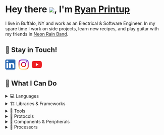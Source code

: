 # Hey there <img src="https://emojis.slackmojis.com/emojis/images/1531849430/4246/blob-sunglasses.gif?1531849430" width="30"/>, I'm [Ryan Printup](https://ryanprintup.com)

I live in Buffalo, NY and work as an Electrical & Software Engineer. In my spare time I work on side projects, learn new recipes, and play guitar with my friends in [Neon Rain Band](https://neonrainband.com).

## 💬 Stay in Touch!

<a href="https://www.linkedin.com/in/ryanprintup">
	<img align="left" src="https://raw.githubusercontent.com/RyanPrintup/RyanPrintup/main/media/logo-linkedin.png" alt="Connect with me on LinkedIn" width="32px" style="margin-right:10px"/>
</a>
<a href="https://www.instagram.com/ryanprintup">
	<img align="left" src="https://raw.githubusercontent.com/RyanPrintup/RyanPrintup/main/media/logo-instagram.png" alt="Follow me on Instagram" width="32px" style="margin-right:10px"/>
</a>
<a href="https://www.youtube.com/channel/UC-UCCEy_jLAB3_qpjgR5PkQ">
	<img align="left" src="https://raw.githubusercontent.com/RyanPrintup/RyanPrintup/main/media/logo-youtube.png" alt="Subscribe to me on YouTube" width="32px" style="margin-right:10px"/>
</a>
<br/>
<br/>

## 🚀 What I Can Do
<details>
	<summary>💻 Languages</summary>
	<br/>
	<ul>
		<li>C</li>
		<li>C++</li>
		<li>Python</li>
		<li>C#</li>
		<li>HTML5</li>
		<li>CSS3</li>
	</ul>
</details>

<details>
	<summary>🏗️ Libraries & Frameworks</summary>
	<br/>
	<ul>
		<li>STM32 HAL</li>
		<li>Qualcomm ADK</li>
		<li>Google Protocol Buffers</li>
		<li>Bootstrap</li>
		<li>React.JS</li>
	</ul>
</details>

<details>
	<summary>🔨 Tools</summary>
	<br/>
	<ul>
		<li>VSCode</li>
		<li>Visual Studio</li>
		<li>Windows OS</li>
		<li>Linux OS (Ubuntu, Mint, CentOS)</li>
		<li>Oscilloscope</li>
		<li>Multimeter</li>
		<li>Logic Analyzer</li>
		<li>Soldering Iron</li>
		<li>Trello</li>
		<li>GitHub</li>
		<li>BitBucket</li>
		<li>Jira</li>
		<li>Wireshark</li>
		<li>GitHub Actions</li>
	</ul>
</details>

<details>
	<summary>📡 Protocols</summary>
	<br/>
	<ul>
		<li>Ethernet</li>
		<li>EtherCAT</li>
		<li>SPI</li>
		<li>QSPI</li>
		<li>I2C</li>
		<li>UART</li>
		<li>USART</li>
		<li>USB (HID, Hub, Audio)</li>
		<li>DFU</li>
	</ul>
</details>

<details>
	<summary>🔩 Components & Peripherals</summary>
	<br/>
	<ul>
		<li>GPIO</li>
		<li>ADC</li>
		<li>DAC</li>
		<li>DMA</li>
		<li>CRC</li>
		<li>NVIC</li>
		<li>USB (OTG, FS, HS, Device, Host)</li>
		<li>Timer</li>
		<li>PWM</li>
	</ul>
</details>

<details>
	<summary>🔩 Processors</summary>
	<br/>
	<b>STMicroelectronics</b>
	<code>
		STM32H743, STM32F303, STM32G474, STM32G0
	</code>
	<br/>
	<b>Qualcomm</b>
	<code>
		QCC3024, QCC3034
	</code>
	<br/>
	<b>Cypress</b>
	<code>
		PSoC 5LP
	</code>
	<br/>
	<b>Raspberry Pi</b>
	<code>
		Raspberry Pi 3 Model B+
	</code>
	<br/>
	<b>Arduino</b>
	<code>
		Arduino UNO, Arduino MEGA
	</code>
</details>
